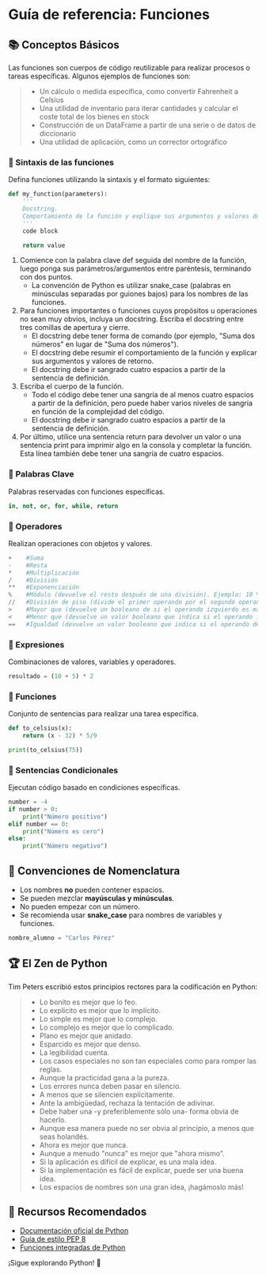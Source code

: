 # Guía de referencia: Funciones

## 📚 Conceptos Básicos
Las funciones son cuerpos de código reutilizable para realizar procesos o tareas específicas. Algunos ejemplos de funciones son:

> -  Un cálculo o medida específica, como convertir Fahrenheit a Celsius
> -  Una utilidad de inventario para iterar cantidades y calcular el coste total de los bienes en stock
> -  Construcción de un DataFrame a partir de una serie o de datos de diccionario
> -  Una utilidad de aplicación, como un corrector ortográfico



### 🔹 Sintaxis de las funciones 
Defina funciones utilizando la sintaxis y el formato siguientes:
```python
def my_function(parameters):
    '''
    Docstring.
    Comportamiento de la función y explique sus argumentos y valores de retorno
    '''
    code block

    return value
```
1.	Comience con la palabra clave def seguida del nombre de la función, luego ponga sus parámetros/argumentos entre paréntesis, terminando con dos puntos.
      - La convención de Python es utilizar snake_case (palabras en minúsculas separadas por guiones bajos) para los nombres de las funciones.
2.	Para funciones importantes o funciones cuyos propósitos u operaciones no sean muy obvios, incluya un docstring. Escriba el docstring entre tres comillas de apertura y cierre.
       - El docstring debe tener forma de comando (por ejemplo, "Suma dos números" en lugar de "Suma dos números").
       - El docstring debe resumir el comportamiento de la función y explicar sus argumentos y valores de retorno.
       - El docstring debe ir sangrado cuatro espacios a partir de la sentencia de definición.
3. Escriba el cuerpo de la función.
   - Todo el código debe tener una sangría de al menos cuatro espacios a partir de la definición, pero puede haber varios niveles de sangría en función de la complejidad del código.
   - El docstring debe ir sangrado cuatro espacios a partir de la sentencia de definición.
4.	Por último, utilice una sentencia return para devolver un valor o una sentencia print para imprimir algo en la consola y completar la función. Esta línea también debe tener una sangría de cuatro espacios.


### 🔹 Palabras Clave
Palabras reservadas con funciones específicas.
```python
in, not, or, for, while, return
```

### 🔹 Operadores
Realizan operaciones con objetos y valores.
```python
+    #Suma
-    #Resta
*    #Multiplicación
/    #División
**   #Exponenciación 
%    #Módulo (devuelve el resto después de una división). Ejemplo: 10 % 3 = 1
//   #División de piso (divide el primer operando por el segundo operando y redondea el resultado al entero más cercano. Ejemplo: 5 // 2 = 2
>    #Mayor que (devuelve un booleano de si el operando izquierdo es mayor que el operando derecho)
<    #Menor que (devuelve un valor booleano que indica si el operando izquierdo es menor que el operando derecho)
==   #Igualdad (devuelve un valor booleano que indica si el operando de la izquierda es igual al de la derecha)
```

### 🔹 Expresiones
Combinaciones de valores, variables y operadores.
```python
resultado = (10 + 5) * 2
```

### 🔹 Funciones
Conjunto de sentencias para realizar una tarea específica.
```python
def to_celsius(x):
    return (x - 32) * 5/9

print(to_celsius(75))
```

### 🔹 Sentencias Condicionales
Ejecutan código basado en condiciones específicas.
```python
number = -4
if number > 0:
    print("Número positivo")
elif number == 0:
    print("Número es cero")
else:
    print("Número negativo")
```

## 📝 Convenciones de Nomenclatura
- Los nombres **no** pueden contener espacios.
- Se pueden mezclar **mayúsculas y minúsculas**.
- No pueden empezar con un número.
- Se recomienda usar **snake_case** para nombres de variables y funciones.
```python
nombre_alumno = "Carlos Pérez"
```

## 🏆 El Zen de Python
Tim Peters escribió estos principios rectores para la codificación en Python:

> -  Lo bonito es mejor que lo feo.
> -  Lo explícito es mejor que lo implícito.
> -  Lo simple es mejor que lo complejo.
> -  Lo complejo es mejor que lo complicado.
> -  Plano es mejor que anidado.
> -  Esparcido es mejor que denso.
> -  La legibilidad cuenta.
> -  Los casos especiales no son tan especiales como para romper las reglas.
> -  Aunque la practicidad gana a la pureza.
> -  Los errores nunca deben pasar en silencio.
> -  A menos que se silencien explícitamente.
> -  Ante la ambigüedad, rechaza la tentación de adivinar.
> -  Debe haber una -y preferiblemente sólo una- forma obvia de hacerlo.
> -  Aunque esa manera puede no ser obvia al principio, a menos que seas holandés.
> -  Ahora es mejor que nunca.
> -  Aunque a menudo "nunca" es mejor que "ahora mismo".
> -  Si la aplicación es difícil de explicar, es una mala idea.
> -  Si la implementación es fácil de explicar, puede ser una buena idea.
> -  Los espacios de nombres son una gran idea, ¡hagámoslo más!

## 📖 Recursos Recomendados
- [Documentación oficial de Python](https://docs.python.org/3/)
- [Guía de estilo PEP 8](https://peps.python.org/pep-0008/)
- [Funciones integradas de Python](https://docs.python.org/3/library/functions.html)

¡Sigue explorando Python! 🚀
